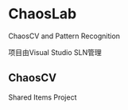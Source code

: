

# ChaosLab
ChaosCV and Pattern Recognition

项目由Visual Studio SLN管理

## ChaosCV
Shared Items Project
